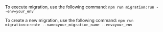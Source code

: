 To execute migration, use the following command:
```npm run migration:run --env=your_env```

To create a new migration, use the following command:
```npm run migration:create --name=your_migration_name --env=your_env```